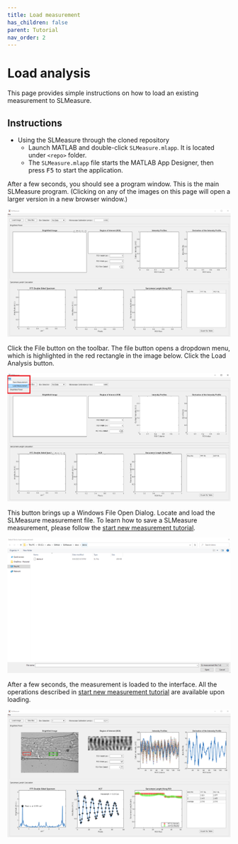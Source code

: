```yaml
---
title: Load measurement
has_children: false
parent: Tutorial
nav_order: 2
---
```


# Load analysis

This page provides simple instructions on how to load an existing measurement to SLMeasure.

## Instructions

+ Using the SLMeasure through the cloned repository
    - Launch MATLAB and double-click `SLMeasure.mlapp`. It is located under `<repo>` folder. 
    - The `SLMeasure.mlapp` file starts the MATLAB App Designer, then press <kbd>F5</kbd> to start the application.

After a few seconds, you should see a program window. This is the main SLMeasure program. (Clicking on any of the images on this page will open a larger version in a new browser window.)

<a href="media/start_up_window.png" target="_blank">![Startup window](media/start_up_window.png)</a>

Click the File button on the toolbar. The file button opens a dropdown menu, which is highlighted in the red rectangle in the image below. Click the Load Analysis button.

<a href="media/load_measurement.png" target="_blank">![Load measurement button](media/load_measurement.png)</a>

This button brings up a Windows File Open Dialog. Locate and load the SLMeasure measurement file. To learn how to save a SLMeasure measurement, please follow the [start new measurement tutorial](../start_new_measurement/start_new_measurement.html).

<a href="media/load_measurement_file.png" target="_blank">![Load measurement dialog](media/load_measurement_file.png)</a>

After a few seconds, the measurement is loaded to the interface. All the operations described in [start new measurement tutorial](../start_new_measurement/start_new_measurement.html) are available upon loading.

<a href="media/loaded_measurement.png" target="_blank">![Loaded measurement](media/loaded_measurement.png)</a>


